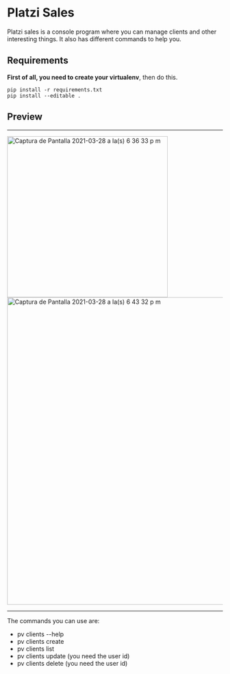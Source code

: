 # Platzi Sales

Platzi sales is a console program where you can manage clients and other interesting things. It also has different commands to help you.

## Requirements

**First of all, you need to create your virtualenv**, then do this.

    pip install -r requirements.txt
    pip install --editable .


## Preview

___

<img width="375" alt="Captura de Pantalla 2021-03-28 a la(s) 6 36 33 p m" src="https://user-images.githubusercontent.com/49222619/112773768-8882d580-8ff4-11eb-8438-85cd5f512edc.png">


<img width="716" alt="Captura de Pantalla 2021-03-28 a la(s) 6 43 32 p m" src="https://user-images.githubusercontent.com/49222619/112774014-81a89280-8ff5-11eb-80c6-01e5b5e9289c.png">

___

The commands you can use are:

- pv clients --help
- pv clients create
- pv clients list
- pv clients update (you need the user id)
- pv clients delete (you need the user id)
